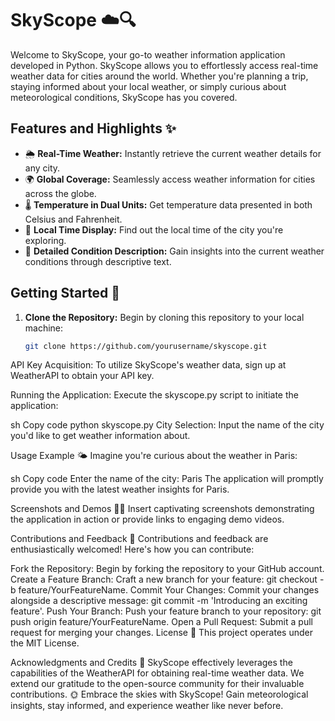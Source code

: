 # SkyScope ☁️🔍

Welcome to SkyScope, your go-to weather information application developed in Python. SkyScope allows you to effortlessly access real-time weather data for cities around the world. Whether you're planning a trip, staying informed about your local weather, or simply curious about meteorological conditions, SkyScope has you covered.

## Features and Highlights ✨

- 🌦️ **Real-Time Weather:** Instantly retrieve the current weather details for any city.
- 🌍 **Global Coverage:** Seamlessly access weather information for cities across the globe.
- 🌡️ **Temperature in Dual Units:** Get temperature data presented in both Celsius and Fahrenheit.
- 📅 **Local Time Display:** Find out the local time of the city you're exploring.
- 🌈 **Detailed Condition Description:** Gain insights into the current weather conditions through descriptive text.

## Getting Started 🚀

1. **Clone the Repository:** Begin by cloning this repository to your local machine:

   ```sh
   git clone https://github.com/yourusername/skyscope.git
API Key Acquisition: To utilize SkyScope's weather data, sign up at WeatherAPI to obtain your API key.

Running the Application: Execute the skyscope.py script to initiate the application:

sh
Copy code
python skyscope.py
City Selection: Input the name of the city you'd like to get weather information about.

Usage Example 🌤️
Imagine you're curious about the weather in Paris:

sh
Copy code
Enter the name of the city: Paris
The application will promptly provide you with the latest weather insights for Paris.

Screenshots and Demos 📸🎥
Insert captivating screenshots demonstrating the application in action or provide links to engaging demo videos.

Contributions and Feedback 🤝
Contributions and feedback are enthusiastically welcomed! Here's how you can contribute:

Fork the Repository: Begin by forking the repository to your GitHub account.
Create a Feature Branch: Craft a new branch for your feature: git checkout -b feature/YourFeatureName.
Commit Your Changes: Commit your changes alongside a descriptive message: git commit -m 'Introducing an exciting feature'.
Push Your Branch: Push your feature branch to your repository: git push origin feature/YourFeatureName.
Open a Pull Request: Submit a pull request for merging your changes.
License 📝
This project operates under the MIT License.

Acknowledgments and Credits 🙏
SkyScope effectively leverages the capabilities of the WeatherAPI for obtaining real-time weather data.
We extend our gratitude to the open-source community for their invaluable contributions.
🌞 Embrace the skies with SkyScope! Gain meteorological insights, stay informed, and experience weather like never before.
